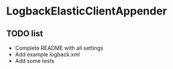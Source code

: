 # LogbackElasticClientAppender

## TODO list
- Complete README with all settings
- Add example logback.xml
- Add some tests
